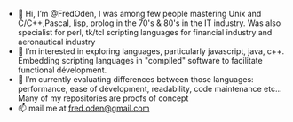- 👋 Hi, I’m @FredOden, I was among few people mastering Unix and C/C++,Pascal, lisp, prolog in the 70's & 80's in the IT industry.
Was also specialist for perl, tk/tcl scripting languages for financial industry and aeronautical industry
- 👀 I’m interested in exploring languages, particularly javascript, java, c++.
Embedding scripting languages in "compiled" software to facilitate
functional dévelopment.
- 🌱 I’m currently evaluating differences between those languages: performance, ease of dévelopment, readability, code maintenance etc...
Many of my repositories are proofs of concept
- 📫 mail me at fred.oden@gmail.com

<!---
FredOden/FredOden is a ✨ special ✨ repository because its `README.md` (this file) appears on your GitHub profile.
You can click the Preview link to take a look at your changes.
--->
